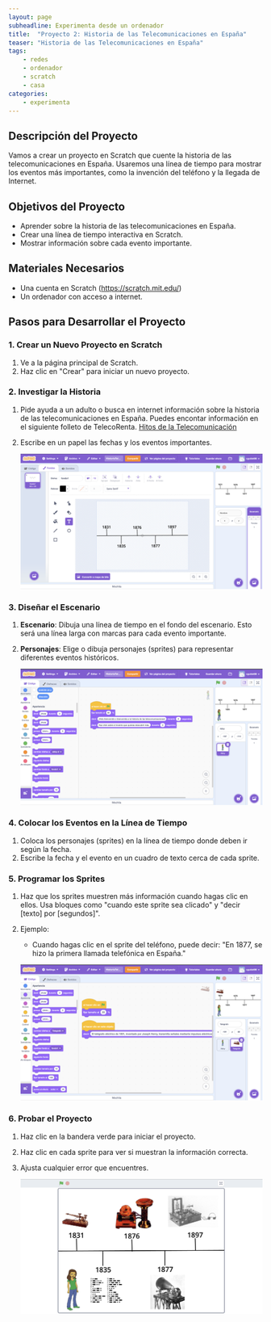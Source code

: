 ```yaml
---
layout: page
subheadline: Experimenta desde un ordenador
title:  "Proyecto 2: Historia de las Telecomunicaciones en España"
teaser: "Historia de las Telecomunicaciones en España"
tags:
    - redes
    - ordenador
    - scratch 
    - casa
categories:
    - experimenta
---
```


## Descripción del Proyecto

Vamos a crear un proyecto en Scratch que cuente la historia de las telecomunicaciones en España. Usaremos una línea de tiempo para mostrar los eventos más importantes, como la invención del teléfono y la llegada de Internet.

## Objetivos del Proyecto

- Aprender sobre la historia de las telecomunicaciones en España.
- Crear una línea de tiempo interactiva en Scratch.
- Mostrar información sobre cada evento importante.

## Materiales Necesarios

- Una cuenta en Scratch (https://scratch.mit.edu/)
- Un ordenador con acceso a internet.

## Pasos para Desarrollar el Proyecto

### 1. Crear un Nuevo Proyecto en Scratch

1. Ve a la página principal de Scratch.
2. Haz clic en "Crear" para iniciar un nuevo proyecto.

### 2. Investigar la Historia

1. Pide ayuda a un adulto o busca en internet información sobre la historia de las telecomunicaciones en España. 
    Puedes encontar información en el siguiente folleto de TelecoRenta.  [Hitos de la Telecomunicación](https://telecorenta.es/wp-content/uploads/2024/03/Resumen-Hitos-de-la-Telecomunicacion.pdf)
2. Escribe en un papel las fechas y los eventos importantes.

    ![Historia Telecomunicaciones 1 ](/images/experimenta/ordenador/scratch/HistoriaTelecomunicaciones/HistoriaTelecominicaciones_1.png "Historia Telecomunicaciones 1")

### 3. Diseñar el Escenario

1. **Escenario**: Dibuja una línea de tiempo en el fondo del escenario. Esto será una línea larga con marcas para cada evento importante.
2. **Personajes**: Elige o dibuja personajes (sprites) para representar diferentes eventos históricos.

    ![Historia Telecomunicaciones 2](/images/experimenta/ordenador/scratch/HistoriaTelecomunicaciones/HistoriaTelecomunicaciones_2.png "Historia Telecomunicaciones 2")

### 4. Colocar los Eventos en la Línea de Tiempo

1. Coloca los personajes (sprites) en la línea de tiempo donde deben ir según la fecha.
2. Escribe la fecha y el evento en un cuadro de texto cerca de cada sprite.


### 5. Programar los Sprites

1. Haz que los sprites muestren más información cuando hagas clic en ellos. Usa bloques como "cuando este sprite sea clicado" y "decir [texto] por [segundos]".
2. Ejemplo: 
   - Cuando hagas clic en el sprite del teléfono, puede decir: "En 1877, se hizo la primera llamada telefónica en España."

    ![Historia Telecomunicaciones 3](/images/experimenta/ordenador/scratch/HistoriaTelecomunicaciones/HistoriaTelecomunicaciones_3.png "Historia Telecomunicaciones 3")
    
### 6. Probar el Proyecto

1. Haz clic en la bandera verde para iniciar el proyecto.
2. Haz clic en cada sprite para ver si muestran la información correcta.
3. Ajusta cualquier error que encuentres.

    ![Historia Telecomunicaciones 4](/images/experimenta/ordenador/scratch/HistoriaTelecomunicaciones/HistoriaTelecomunicaciones_4.png "Historia Telecomunicaciones 4")
